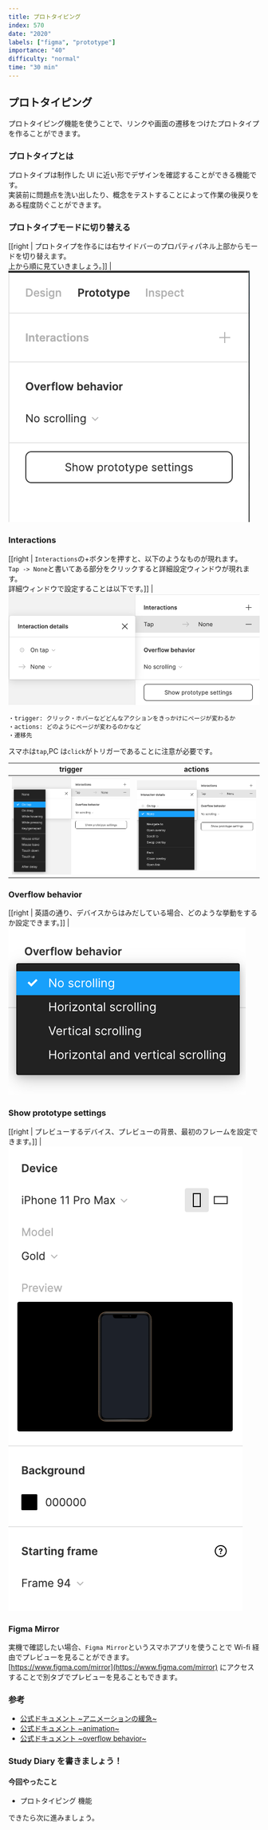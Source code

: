 ```yaml
---
title: プロトタイピング
index: 570
date: "2020"
labels: ["figma", "prototype"]
importance: "40"
difficulty: "normal"
time: "30 min"
---
```


## プロトタイピング

プロトタイピング機能を使うことで、リンクや画面の遷移をつけたプロトタイプを作ることができます。

### プロトタイプとは

プロトタイプは制作した UI に近い形でデザインを確認することができる機能です。  
実装前に問題点を洗い出したり、概念をテストすることによって作業の後戻りをある程度防ぐことができます。

### プロトタイプモードに切り替える

[[right | プロトタイプを作るには右サイドバーのプロパティパネル上部からモードを切り替えます。<br/>上から順に見ていきましょう。]]
| ![prototype](./img/prototype.png)

### Interactions

[[right | `Interactions`の+ボタンを押すと、以下のようなものが現れます。<br/>`Tap -> None`と書いてある部分をクリックすると詳細設定ウィンドウが現れます。<br/>詳細ウィンドウで設定することは以下です。]]
| ![prototype-details](./img/prototype-details.png)

```
・trigger: クリック・ホバーなどどんなアクションをきっかけにページが変わるか
・actions: どのようにページが変わるのかなど
・遷移先
```

スマホは`tap`,PC は`click`がトリガーであることに注意が必要です。

| trigger                                                 | actions                                                 |
| ------------------------------------------------------- | ------------------------------------------------------- |
| ![interactions-trigger](./img/interactions-trigger.png) | ![interactions-actions](./img/interactions-actions.png) |

### Overflow behavior

[[right | 英語の通り、デバイスからはみだしている場合、どのような挙動をするか設定できます。]]
| ![overflow-behavior](./img/overflow-behavior.png)

### Show prototype settings

[[right | プレビューするデバイス、プレビューの背景、最初のフレームを設定できます。]]
| ![prototype-settings](./img/prototype-settings.png)

### Figma Mirror

実機で確認したい場合、`Figma Mirror`というスマホアプリを使うことで Wi-fi 経由でプレビューを見ることができます。  
[https://www.figma.com/mirror](https://www.figma.com/mirror) にアクセスすることで別タブでプレビューを見ることもできます。

### 参考

- [公式ドキュメント ~アニメーションの緩急~](https://help.figma.com/hc/en-us/articles/360051748654-Prototype-easing-curves)
- [公式ドキュメント ~animation~](https://help.figma.com/hc/en-us/articles/360040315773-Prototype-interactions-and-animations)
- [公式ドキュメント ~overflow behavior~](https://help.figma.com/hc/en-us/articles/360039818734-Prototype-scrolling-with-overflow-behavior)

### Study Diary を書きましょう！

#### 今回やったこと

- プロトタイピング 機能

できたら次に進みましょう。
